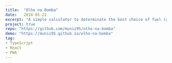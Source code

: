 ```yaml
---
title:  "Olho na Bomba"
date:   2018-05-22
excerpt: "A simple calculator to determinate the best choice of fuel (gasoline or ethanol)."
project: true
repo: "https://github.com/muniz95/olho-na-bomba"
demo: "https://muniz95.github.io/olho-na-bomba"
tag:
- TypeScript
- React
- PWA
---
```

